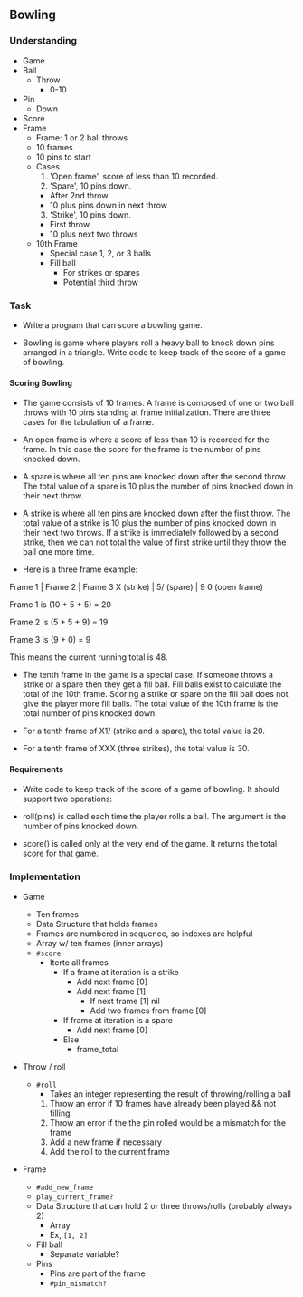 ## Bowling

### Understanding
- Game
- Ball
  + Throw
    * 0-10
- Pin
  + Down
- Score
- Frame
  + Frame: 1 or 2 ball throws
  + 10 frames
  + 10 pins to start
  + Cases
    1. 'Open frame', score of less than 10 recorded.
    2. 'Spare', 10 pins down.
      * After 2nd throw
      * 10 plus pins down in next throw
    3. 'Strike', 10 pins down.
      * First throw
      * 10 plus next two throws
  + 10th Frame
    + Special case 1, 2, or 3 balls
    + Fill ball
      * For strikes or spares
      * Potential third throw

### Task
- Write a program that can score a bowling game.

- Bowling is game where players roll a heavy ball to knock down pins arranged in a triangle. Write code to keep track of the score of a game of bowling.

#### Scoring Bowling

- The game consists of 10 frames. A frame is composed of one or two ball throws with 10 pins standing at frame initialization. There are three cases for the tabulation of a frame.

- An open frame is where a score of less than 10 is recorded for the frame. In this case the score for the frame is the number of pins knocked down.

- A spare is where all ten pins are knocked down after the second throw. The total value of a spare is 10 plus the number of pins knocked down in their next throw.

- A strike is where all ten pins are knocked down after the first throw. The total value of a strike is 10 plus the number of pins knocked down in their next two throws. If a strike is immediately followed by a second strike, then we can not total the value of first strike until they throw the ball one more time.

- Here is a three frame example:

Frame 1    |  Frame 2    |  Frame 3
X (strike) |  5/ (spare) |  9 0 (open frame)

Frame 1 is (10 + 5 + 5) = 20

Frame 2 is (5 + 5 + 9) = 19

Frame 3 is (9 + 0) = 9

This means the current running total is 48.

- The tenth frame in the game is a special case. If someone throws a strike or a spare then they get a fill ball. Fill balls exist to calculate the total of the 10th frame. Scoring a strike or spare on the fill ball does not give the player more fill balls. The total value of the 10th frame is the total number of pins knocked down.

- For a tenth frame of X1/ (strike and a spare), the total value is 20.

- For a tenth frame of XXX (three strikes), the total value is 30.

#### Requirements

- Write code to keep track of the score of a game of bowling. It should support two operations:

- roll(pins) is called each time the player rolls a ball. The argument is the number of pins knocked down.

- score() is called only at the very end of the game. It returns the total score for that game.

### Implementation
- Game
  + Ten frames
  + Data Structure that holds frames
  + Frames are numbered in sequence, so indexes are helpful
  + Array w/ ten frames (inner arrays)
  + `#score`
    * Iterte all frames
      - If a frame at iteration is a strike
        + Add next frame [0]
        + Add next frame [1]
          * If next frame [1] nil
          * Add two frames from frame [0]
      - If frame at iteration is a spare
        + Add next frame [0]
      - Else
        + frame_total

- Throw / roll
  + `#roll`
    * Takes an integer representing the result of throwing/rolling a ball
    1. Throw an error if 10 frames have already been played && not filling
    2. Throw an error if the the pin rolled would be a mismatch for the frame
    3. Add a new frame if necessary
    4. Add the roll to the current frame

- Frame
  + `#add_new_frame`
  + `play_current_frame?`
  + Data Structure that can hold 2 or three throws/rolls (probably always 2)
    * Array
    * Ex, `[1, 2]`
  + Fill ball
    * Separate variable?
  + Pins
    * Pins are part of the frame
    * `#pin_mismatch?`